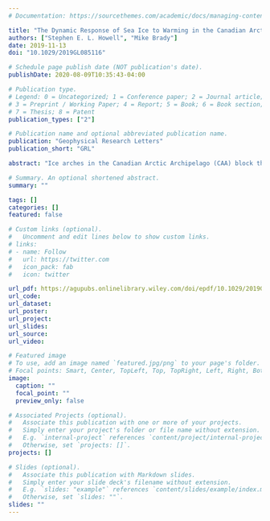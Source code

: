 ```yaml
---
# Documentation: https://sourcethemes.com/academic/docs/managing-content/

title: "The Dynamic Response of Sea Ice to Warming in the Canadian Arctic Archipelago"
authors: ["Stephen E. L. Howell", "Mike Brady"]
date: 2019-11-13
doi: "10.1029/2019GL085116"

# Schedule page publish date (NOT publication's date).
publishDate: 2020-08-09T10:35:43-04:00

# Publication type.
# Legend: 0 = Uncategorized; 1 = Conference paper; 2 = Journal article;
# 3 = Preprint / Working Paper; 4 = Report; 5 = Book; 6 = Book section;
# 7 = Thesis; 8 = Patent
publication_types: ["2"]

# Publication name and optional abbreviated publication name.
publication: "Geophysical Research Letters"
publication_short: "GRL"

abstract: "Ice arches in the Canadian Arctic Archipelago (CAA) block the inflow of Arctic Ocean ice for the majority of the year. A 22 year record (1997–2018) of Arctic Ocean‐CAA ice exchange was used to investigate the effect of warming on CAA sea ice dynamics. Larger ice area flux values were associated with longer flow duration and faster ice speed facilitated by increased open water leeway from the CAA's transition to a younger and thinner ice regime, which together have contributed to a significant ice area flux increase ($103 km^2 year^{-1}$) from Arctic Ocean into the northern CAA from 1997 to 2018. Remarkably, the 2016 Arctic Ocean ice area flux into the CAA ($161 × 103 km^2$) was 7 times greater than the 1997–2018 average ($23 × 103 km^2$) and almost double the 2007 ice area flux into Nares Strait ($87 × 103 km^2$). Continued warming may result in the CAA becoming a larger outlet for Arctic Ocean ice area loss."

# Summary. An optional shortened abstract.
summary: ""

tags: []
categories: []
featured: false

# Custom links (optional).
#   Uncomment and edit lines below to show custom links.
# links:
# - name: Follow
#   url: https://twitter.com
#   icon_pack: fab
#   icon: twitter

url_pdf: https://agupubs.onlinelibrary.wiley.com/doi/epdf/10.1029/2019GL085116
url_code:
url_dataset:
url_poster:
url_project:
url_slides:
url_source:
url_video:

# Featured image
# To use, add an image named `featured.jpg/png` to your page's folder. 
# Focal points: Smart, Center, TopLeft, Top, TopRight, Left, Right, BottomLeft, Bottom, BottomRight.
image:
  caption: ""
  focal_point: ""
  preview_only: false

# Associated Projects (optional).
#   Associate this publication with one or more of your projects.
#   Simply enter your project's folder or file name without extension.
#   E.g. `internal-project` references `content/project/internal-project/index.md`.
#   Otherwise, set `projects: []`.
projects: []

# Slides (optional).
#   Associate this publication with Markdown slides.
#   Simply enter your slide deck's filename without extension.
#   E.g. `slides: "example"` references `content/slides/example/index.md`.
#   Otherwise, set `slides: ""`.
slides: ""
---
```

